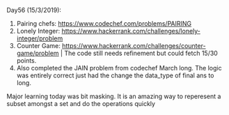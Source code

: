 Day56 (15/3/2019): 

1. Pairing chefs: https://www.codechef.com/problems/PAIRING
2. Lonely Integer: https://www.hackerrank.com/challenges/lonely-integer/problem
3. Counter Game: https://www.hackerrank.com/challenges/counter-game/problem | The code still needs refinement but could fetch 15/30 points.
4. Also completed the JAIN problem from codechef March long. The logic was entirely correct just had the change the data_type of final ans to long.

Major learning today was bit masking.
It is an amazing way to reperesent a subset amongst a set and do the operations quickly
